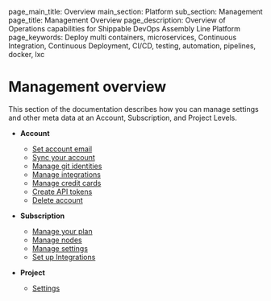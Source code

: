 page_main_title: Overview
main_section: Platform
sub_section: Management
page_title: Management Overview
page_description: Overview of Operations capabilities for Shippable DevOps Assembly Line Platform
page_keywords: Deploy multi containers, microservices, Continuous Integration, Continuous Deployment, CI/CD, testing, automation, pipelines, docker, lxc

# Management overview

This section of the documentation describes how you can manage settings and other meta data at an Account, Subscription, and Project Levels.

- **Account**
    - [Set account email](/platform/management/account/set-email)
    - [Sync your account](/platform/management/account/sync)
    - [Manage git identities](/platform/management/account/git-identities)
    - [Manage integrations](/platform/management/account/integrations)
    - [Manage credit cards](/platform/management/account/manage-payment-methods)
    - [Create API tokens](/platform/management/account/api-tokens)
    - [Delete account](/platform/management/account/delete)

- **Subscription**
    - [Manage your plan](/platform/management/subscription/billing)
    - [Manage nodes](/platform/management/subscription/nodes)
    - [Manage settings](/platform/management/subscription/settings)
    - [Set up Integrations](/platform/management/subscription/integrations)

- **Project**
    - [Settings](/platform/management/project/settings)
